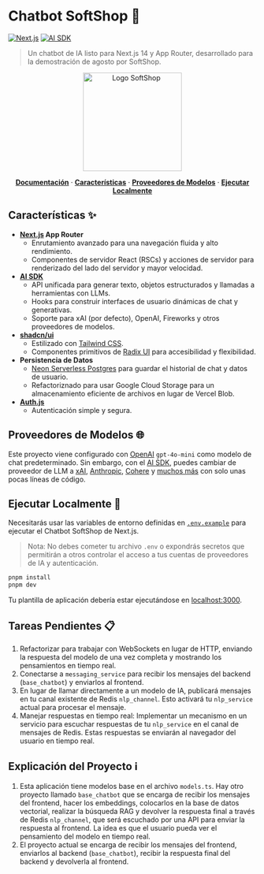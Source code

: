 # Chatbot SoftShop 🤖

[![Next.js](https://img.shields.io/badge/Next.js-14-black?style=flat&logo=next.js)](https://nextjs.org)
[![AI SDK](https://img.shields.io/badge/AI_SDK-Vercel-blue?style=flat&logo=vercel)](https://sdk.vercel.ai/docs)

> Un chatbot de IA listo para Next.js 14 y App Router, desarrollado para la demostración de agosto por SoftShop.

<p align="center">
  <img alt="Logo SoftShop" src="public/images/softshop_sa_logo.jpeg" width="200">
</p>

<p align="center">
  <a href="#documentación"><strong>Documentación</strong></a> ·
  <a href="#características"><strong>Características</strong></a> ·
  <a href="#proveedores-de-modelos"><strong>Proveedores de Modelos</strong></a> ·
  <a href="#ejecutar-localmente"><strong>Ejecutar Localmente</strong></a>
</p>

## Características ✨

- **[Next.js](https://nextjs.org) App Router**
  - Enrutamiento avanzado para una navegación fluida y alto rendimiento.
  - Componentes de servidor React (RSCs) y acciones de servidor para renderizado del lado del servidor y mayor velocidad.
- **[AI SDK](https://sdk.vercel.ai/docs)**
  - API unificada para generar texto, objetos estructurados y llamadas a herramientas con LLMs.
  - Hooks para construir interfaces de usuario dinámicas de chat y generativas.
  - Soporte para xAI (por defecto), OpenAI, Fireworks y otros proveedores de modelos.
- **[shadcn/ui](https://ui.shadcn.com)**
  - Estilizado con [Tailwind CSS](https://tailwindcss.com).
  - Componentes primitivos de [Radix UI](https://radix-ui.com) para accesibilidad y flexibilidad.
- **Persistencia de Datos**
  - [Neon Serverless Postgres](https://neon.tech) para guardar el historial de chat y datos de usuario.
  - Refactoriznado para usar Google Cloud Storage para un almacenamiento eficiente de archivos en lugar de Vercel Blob.
- **[Auth.js](https://authjs.dev)**
  - Autenticación simple y segura.

## Proveedores de Modelos 🌐

Este proyecto viene configurado con [OpenAI](https://openai.com) `gpt-4o-mini` como modelo de chat predeterminado. Sin embargo, con el [AI SDK](https://sdk.vercel.ai/docs), puedes cambiar de proveedor de LLM a [xAI](https://x.ai), [Anthropic](https://anthropic.com), [Cohere](https://cohere.com/) y [muchos más](https://sdk.vercel.ai/providers/ai-sdk-providers) con solo unas pocas líneas de código.

## Ejecutar Localmente 🚀

Necesitarás usar las variables de entorno definidas en [`.env.example`](.env.example) para ejecutar el Chatbot SoftShop de Next.js.

> Nota: No debes cometer tu archivo `.env` o expondrás secretos que permitirán a otros controlar el acceso a tus cuentas de proveedores de IA y autenticación.

```bash
pnpm install
pnpm dev
```

Tu plantilla de aplicación debería estar ejecutándose en [localhost:3000](http://localhost:3000).

## Tareas Pendientes 📋

1. Refactorizar para trabajar con WebSockets en lugar de HTTP, enviando la respuesta del modelo de una vez completa y mostrando los pensamientos en tiempo real.
2. Conectarse a `messaging_service` para recibir los mensajes del backend (`base_chatbot`) y enviarlos al frontend.
3. En lugar de llamar directamente a un modelo de IA, publicará mensajes en tu canal existente de Redis `nlp_channel`. Esto activará tu `nlp_service` actual para procesar el mensaje.
4. Manejar respuestas en tiempo real: Implementar un mecanismo en un servicio para escuchar respuestas de tu `nlp_service` en el canal de mensajes de Redis. Estas respuestas se enviarán al navegador del usuario en tiempo real.

## Explicación del Proyecto ℹ️

1. Esta aplicación tiene modelos base en el archivo `models.ts`. Hay otro proyecto llamado `base_chatbot` que se encarga de recibir los mensajes del frontend, hacer los embeddings, colocarlos en la base de datos vectorial, realizar la búsqueda RAG y devolver la respuesta final a través de Redis `nlp_channel`, que será escuchado por una API para enviar la respuesta al frontend. La idea es que el usuario pueda ver el pensamiento del modelo en tiempo real.
2. El proyecto actual se encarga de recibir los mensajes del frontend, enviarlos al backend (`base_chatbot`), recibir la respuesta final del backend y devolverla al frontend.
